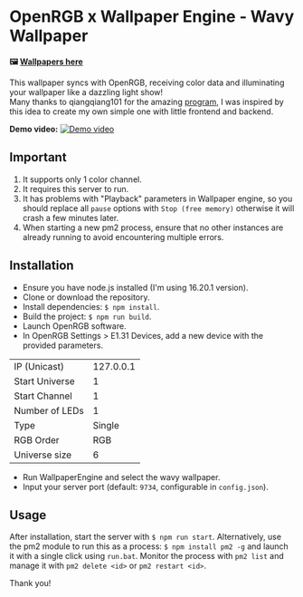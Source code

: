 # OpenRGB x Wallpaper Engine - Wavy Wallpaper

**🖼️ [Wallpapers here](https://steamcommunity.com/sharedfiles/filedetails/?id=3155994961)**

This wallpaper syncs with OpenRGB, receiving color data and illuminating your wallpaper like a dazzling light show!  
Many thanks to qiangqiang101 for the amazing [program](https://github.com/qiangqiang101/OpenRGB-Wallpaper-Engine), I was inspired by this idea to create my own simple one with little frontend and backend.

**Demo video:**
[![Demo video](https://img.youtube.com/vi/tdu4lweSOdQ/maxresdefault.jpg)](https://youtu.be/tdu4lweSOdQ)

## Important

1. It supports only 1 color channel.
2. It requires this server to run.
3. It has problems with "Playback" parameters in Wallpaper engine, so you should replace all `pause` options with `Stop (free memory)` otherwise it will crash a few minutes later.
4. When starting a new pm2 process, ensure that no other instances are already running to avoid encountering multiple errors.

## Installation

- Ensure you have node.js installed (I'm using 16.20.1 version).
- Clone or download the repository.
- Install dependencies: `$ npm install`.
- Build the project: `$ npm run build`.
- Launch OpenRGB software.
- In OpenRGB Settings > E1.31 Devices, add a new device with the provided parameters.

<table><tbody><tr><td>IP (Unicast)</td><td>127.0.0.1</td></tr><tr><td>Start Universe</td><td>1</td></tr><tr><td>Start Channel</td><td>1</td></tr><tr><td>Number of LEDs</td><td>1</td></tr><tr><td>Type</td><td>Single</td></tr><tr><td>RGB Order</td><td>RGB</td></tr><tr><td>Universe size</td><td>6</td></tr></tbody></table>

- Run WallpaperEngine and select the wavy wallpaper.
- Input your server port (default: `9734`, configurable in `config.json`).

## Usage

After installation, start the server with `$ npm run start`. Alternatively, use the pm2 module to run this as a process: `$ npm install pm2 -g` and launch it with a single click using `run.bat`. Monitor the process with `pm2 list` and manage it with `pm2 delete <id>` or `pm2 restart <id>`.

Thank you!
